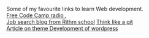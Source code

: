 Some of my favourite links to learn Web development.  
[Free Code Camp radio ](https://coderadio.freecodecamp.org/),  
[Job search blog from Rithm school](https://www.rithmschool.com/blog/focus-job-process-during-covid-19)
[Think like a git](think-like-a-git.net)  
[Article on theme Development of wordpress](https://www.taniarascia.com/developing-a-wordpress-theme-from-scratch/)
